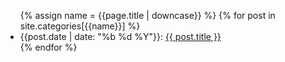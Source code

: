<ul class="entries">
  {% assign name = {{page.title | downcase}} %}
  {% for post in site.categories[{{name}}] %}
    <li class="entry">
      <time datetime='{{ post.date | date: "%Y-%m-%d" }}'>
        {{post.date | date: "%b %d %Y"}}:
      </time> <a href="{{ site.url }}{{ post.url }}">{{ post.title }}</a>
    </li>
  {% endfor %}
</ul>
